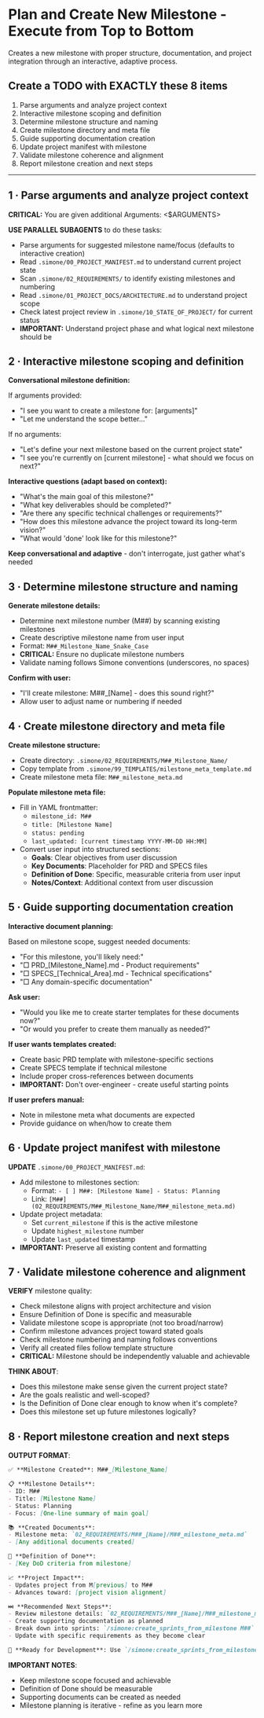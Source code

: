 # Plan and Create New Milestone - Execute from Top to Bottom

Creates a new milestone with proper structure, documentation, and project integration through an interactive, adaptive process.

## Create a TODO with EXACTLY these 8 items

1. Parse arguments and analyze project context
2. Interactive milestone scoping and definition
3. Determine milestone structure and naming
4. Create milestone directory and meta file
5. Guide supporting documentation creation
6. Update project manifest with milestone
7. Validate milestone coherence and alignment
8. Report milestone creation and next steps

---

## 1 · Parse arguments and analyze project context

**CRITICAL:** You are given additional Arguments: <$ARGUMENTS>

**USE PARALLEL SUBAGENTS** to do these tasks:

- Parse arguments for suggested milestone name/focus (defaults to interactive creation)
- Read `.simone/00_PROJECT_MANIFEST.md` to understand current project state
- Scan `.simone/02_REQUIREMENTS/` to identify existing milestones and numbering
- Read `.simone/01_PROJECT_DOCS/ARCHITECTURE.md` to understand project scope
- Check latest project review in `.simone/10_STATE_OF_PROJECT/` for current status
- **IMPORTANT:** Understand project phase and what logical next milestone should be

## 2 · Interactive milestone scoping and definition

**Conversational milestone definition:**

If arguments provided:

- "I see you want to create a milestone for: [arguments]"
- "Let me understand the scope better..."

If no arguments:

- "Let's define your next milestone based on the current project state"
- "I see you're currently on [current milestone] - what should we focus on next?"

**Interactive questions (adapt based on context):**

- "What's the main goal of this milestone?"
- "What key deliverables should be completed?"
- "Are there any specific technical challenges or requirements?"
- "How does this milestone advance the project toward its long-term vision?"
- "What would 'done' look like for this milestone?"

**Keep conversational and adaptive** - don't interrogate, just gather what's needed

## 3 · Determine milestone structure and naming

**Generate milestone details:**

- Determine next milestone number (M##) by scanning existing milestones
- Create descriptive milestone name from user input
- Format: `M##_Milestone_Name_Snake_Case`
- **CRITICAL:** Ensure no duplicate milestone numbers
- Validate naming follows Simone conventions (underscores, no spaces)

**Confirm with user:**

- "I'll create milestone: M##_[Name] - does this sound right?"
- Allow user to adjust name or numbering if needed

## 4 · Create milestone directory and meta file

**Create milestone structure:**

- Create directory: `.simone/02_REQUIREMENTS/M##_Milestone_Name/`
- Copy template from `.simone/99_TEMPLATES/milestone_meta_template.md`
- Create milestone meta file: `M##_milestone_meta.md`

**Populate milestone meta file:**

- Fill in YAML frontmatter:
  - `milestone_id: M##`
  - `title: [Milestone Name]`
  - `status: pending`
  - `last_updated: [current timestamp YYYY-MM-DD HH:MM]`
- Convert user input into structured sections:
  - **Goals**: Clear objectives from user discussion
  - **Key Documents**: Placeholder for PRD and SPECS files
  - **Definition of Done**: Specific, measurable criteria from user input
  - **Notes/Context**: Additional context from user discussion

## 5 · Guide supporting documentation creation

**Interactive document planning:**

Based on milestone scope, suggest needed documents:

- "For this milestone, you'll likely need:"
- "□ PRD_[Milestone_Name].md - Product requirements"
- "□ SPECS_[Technical_Area].md - Technical specifications"
- "□ Any domain-specific documentation"

**Ask user:**

- "Would you like me to create starter templates for these documents now?"
- "Or would you prefer to create them manually as needed?"

**If user wants templates created:**

- Create basic PRD template with milestone-specific sections
- Create SPECS template if technical milestone
- Include proper cross-references between documents
- **IMPORTANT:** Don't over-engineer - create useful starting points

**If user prefers manual:**

- Note in milestone meta what documents are expected
- Provide guidance on when/how to create them

## 6 · Update project manifest with milestone

**UPDATE** `.simone/00_PROJECT_MANIFEST.md`:

- Add milestone to milestones section:
  - Format: `- [ ] M##: [Milestone Name] - Status: Planning`
  - Link: `[M##](02_REQUIREMENTS/M##_Milestone_Name/M##_milestone_meta.md)`
- Update project metadata:
  - Set `current_milestone` if this is the active milestone
  - Update `highest_milestone` number
  - Update `last_updated` timestamp
- **IMPORTANT:** Preserve all existing content and formatting

## 7 · Validate milestone coherence and alignment

**VERIFY** milestone quality:

- Check milestone aligns with project architecture and vision
- Ensure Definition of Done is specific and measurable
- Validate milestone scope is appropriate (not too broad/narrow)
- Confirm milestone advances project toward stated goals
- Check milestone numbering and naming follows conventions
- Verify all created files follow template structure
- **CRITICAL:** Milestone should be independently valuable and achievable

**THINK ABOUT**:

- Does this milestone make sense given the current project state?
- Are the goals realistic and well-scoped?
- Is the Definition of Done clear enough to know when it's complete?
- Does this milestone set up future milestones logically?

## 8 · Report milestone creation and next steps

**OUTPUT FORMAT**:

```markdown
✅ **Milestone Created**: M##_[Milestone_Name]

📋 **Milestone Details**:
- ID: M##
- Title: [Milestone Name]
- Status: Planning
- Focus: [One-line summary of main goal]

📚 **Created Documents**:
- Milestone meta: `02_REQUIREMENTS/M##_[Name]/M##_milestone_meta.md`
- [Any additional documents created]

🎯 **Definition of Done**:
- [Key DoD criteria from milestone]

📈 **Project Impact**:
- Updates project from M[previous] to M##
- Advances toward: [project vision alignment]

⏭️ **Recommended Next Steps**:
- Review milestone details: `02_REQUIREMENTS/M##_[Name]/M##_milestone_meta.md`
- Create supporting documentation as planned
- Break down into sprints: `/simone:create_sprints_from_milestone M##`
- Update with specific requirements as they become clear

🎯 **Ready for Development**: Use `/simone:create_sprints_from_milestone M##` when ready to start implementation planning
```

**IMPORTANT NOTES**:

- Keep milestone scope focused and achievable
- Definition of Done should be measurable
- Supporting documents can be created as needed
- Milestone planning is iterative - refine as you learn more

